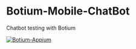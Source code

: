 # Botium-Mobile-ChatBot
 Chatbot testing with Botium

[![Botium-Appium](https://github.com/ghoshasish99/Botium-Mobile-ChatBot/actions/workflows/node.js.yml/badge.svg)](https://github.com/ghoshasish99/Botium-Mobile-ChatBot/actions/workflows/node.js.yml)